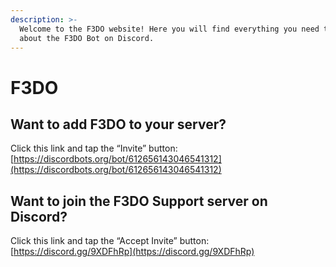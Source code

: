 ```yaml
---
description: >-
  Welcome to the F3DO website! Here you will find everything you need to know
  about the F3DO Bot on Discord.
---
```


# F3DO

## Want to add F3DO to your server?

Click ​this link and tap the “Invite” button: [https://discordbots.org/bot/612656143046541312](https://discordbots.org/bot/612656143046541312)

## Want to join the F3DO Support server on Discord?

Click this link and tap the “Accept Invite” button: [https://discord.gg/9XDFhRp](https://discord.gg/9XDFhRp)



